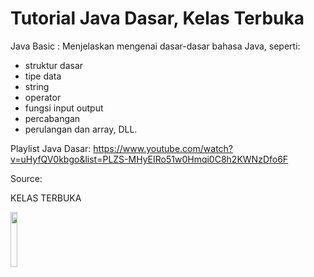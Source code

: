 # Tutorial Java Dasar, Kelas Terbuka

Java Basic : Menjelaskan mengenai dasar-dasar bahasa Java, seperti: 
* struktur dasar 
* tipe data
* string
* operator
* fungsi input output
* percabangan
* perulangan dan array, DLL.

Playlist Java Dasar:
https://www.youtube.com/watch?v=uHyfQV0kbgo&list=PLZS-MHyEIRo51w0Hmqi0C8h2KWNzDfo6F


Source: 

KELAS TERBUKA

[<img src="https://yt3.ggpht.com/ytc/AAUvwnhVniQ2N_JTlURMd1WmEm_VbsjyzV_PjAiy-q-rZA=s900-c-k-c0x00ffffff-no-rj" width="15%">](https://www.youtube.com/watch?v=uHyfQV0kbgo&list=PLZS-MHyEIRo51w0Hmqi0C8h2KWNzDfo6F)
